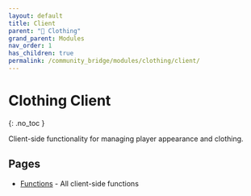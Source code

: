 ```yaml
---
layout: default
title: Client
parent: "👔 Clothing"
grand_parent: Modules
nav_order: 1
has_children: true
permalink: /community_bridge/modules/clothing/client/
---
```


# Clothing Client
{: .no_toc }

Client-side functionality for managing player appearance and clothing.

## Pages

- [Functions](client/functions.md) - All client-side functions